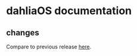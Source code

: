 # dahliaOS documentation

## changes

Compare to previous release [here](https://github.com/dahliaOS/documentation/compare/v210405...v210412).

